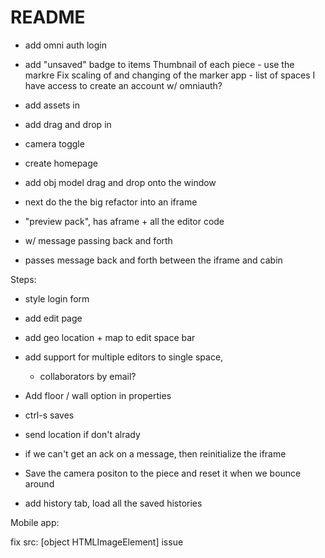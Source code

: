 # README

- add omni auth login

- add "unsaved" badge to items
Thumbnail of each piece - use the markre
Fix scaling of and changing of the marker
app - list of spaces I have access to
create an account w/ omniauth?
- add assets in
- add drag and drop in
- camera toggle
- create homepage
- add obj model drag and drop onto the window
- next do the the big refactor into an iframe
- "preview pack", has aframe + all the editor code
- w/ message passing back and forth
- passes message back and forth between the iframe and cabin

Steps:
- style login form
- add edit page
- add geo location + map to edit space bar
- add support for multiple editors to single space,
   - collaborators by email?
- Add floor / wall option in properties
- ctrl-s saves
- send location if don't alrady

- if we can't get an ack on a message, then reinitialize the iframe

- Save the camera positon to the piece and reset it when we bounce around
- add history tab, load all the saved histories



Mobile app:

fix src: [object HTMLImageElement] issue